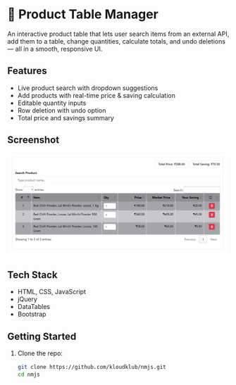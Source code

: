 # 🛒 Product Table Manager

An interactive product table that lets user search items from an external API, add them to a table, change quantities, calculate totals, and undo deletions — all in a smooth, responsive UI.

## Features

- Live product search with dropdown suggestions
- Add products with real-time price & saving calculation
- Editable quantity inputs
- Row deletion with undo option
- Total price and savings summary

## Screenshot

![App Screenshot](assets/images/image-one.png)

## Tech Stack

- HTML, CSS, JavaScript
- jQuery
- DataTables
- Bootstrap

## Getting Started

1. Clone the repo:
   ```bash
   git clone https://github.com/kloudklub/nmjs.git
   cd nmjs
